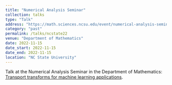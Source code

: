```yaml
---
title: "Numerical Analysis Seminar"
collection: talks
type: "Talk"
address: "https://math.sciences.ncsu.edu/event/numerical-analysis-seminar-shiying-li-unc-chapel-hill-transport-transforms-for-machine-learning-applications/"
category: "past"
permalink: /talks/ncstate22
venue: "Department of Mathematics"
date: 2022-11-15
date_start: 2022-11-15
date_end: 2022-11-15
location: "NC State University"
---
```

Talk at the Numerical Analysis Seminar in the Department of Mathematics: [Transport transforms for machine learning applications](https://math.sciences.ncsu.edu/event/numerical-analysis-seminar-shiying-li-unc-chapel-hill-transport-transforms-for-machine-learning-applications/).

